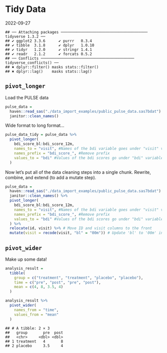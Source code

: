 Tidy Data
================
2022-09-27

    ## ── Attaching packages ─────────────────────────────────────── tidyverse 1.3.2 ──
    ## ✔ ggplot2 3.3.6      ✔ purrr   0.3.4 
    ## ✔ tibble  3.1.8      ✔ dplyr   1.0.10
    ## ✔ tidyr   1.2.0      ✔ stringr 1.4.1 
    ## ✔ readr   2.1.2      ✔ forcats 0.5.2 
    ## ── Conflicts ────────────────────────────────────────── tidyverse_conflicts() ──
    ## ✖ dplyr::filter() masks stats::filter()
    ## ✖ dplyr::lag()    masks stats::lag()

## `pivot_longer`

Load the PULSE data

``` r
pulse_data = 
  haven::read_sas("./data_import_examples/public_pulse_data.sas7bdat") %>% 
  janitor::clean_names()
```

Wide format to long format…

``` r
pulse_data_tidy = pulse_data %>% 
  pivot_longer(
    bdi_score_bl:bdi_score_12m, 
    names_to = "visit", #Names of the bdi variable goes under "visit" variable
    names_prefix = "bdi_score_", #Remove prefix 
    values_to = "bdi" #Values of the bdi scores go under "bdi" variable
  )
```

Now let’s put all of the data cleaning steps into a single chunk.
Rewrite, combine, and extend (to add a mutate step).

``` r
pulse_data = 
  haven::read_sas("./data_import_examples/public_pulse_data.sas7bdat") %>% 
  janitor::clean_names() %>% 
  pivot_longer(
    bdi_score_bl:bdi_score_12m, 
    names_to = "visit", #Names of the bdi variable goes under "visit" variable
    names_prefix = "bdi_score_", #Remove prefix 
    values_to = "bdi" #Values of the bdi scores go under "bdi" variable
  ) %>% 
  relocate(id, visit) %>% # Move ID and visit columns to the front
  mutate(visit = recode(visit, "bl" = "00m")) # Update 'bl' to '00m' in the dataset
```

## `pivot_wider`

Make up some data!

``` r
analysis_result = 
  tibble(
    group = c("treatment", "treatment", "placebo", "placebo"),
    time = c("pre", "post", "pre", "post"),
    mean = c(4, 8, 3.5, 4)
  )

analysis_result %>% 
  pivot_wider(
    names_from = "time", 
    values_from = "mean"
  )
```

    ## # A tibble: 2 × 3
    ##   group       pre  post
    ##   <chr>     <dbl> <dbl>
    ## 1 treatment   4       8
    ## 2 placebo     3.5     4
